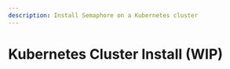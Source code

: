 ```yaml
---
description: Install Semaphore on a Kubernetes cluster
---
```


# Kubernetes Cluster Install (WIP)


